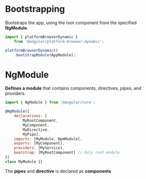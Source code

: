 # Bootstrapping

Bootstraps the app, using the root component from the specified __NgModule__.

```js
import { platformBrowserDynamic }
    from '@angular/platform-browser-dynamic';

platformBrowserDynamic()
    .bootstrapModule(AppModule);
```

# NgModule

**Defines a module** that contains components, directives, pipes, and providers.

```js
import { NgModule } from '@angular/core';

@NgModule({
    declarations: [
        MyRootComponent,
        MyComponent,
        MyDirective,
        MyPipe],
    imports: [MyModule, NpmModule],
    exports: [MyComponent],
    providers: [MyService],
    bootstrap: [MyRootComponent] // Only root module
})
class MyModule {}
```








The **pipes** and **directive** is declared as **components**
